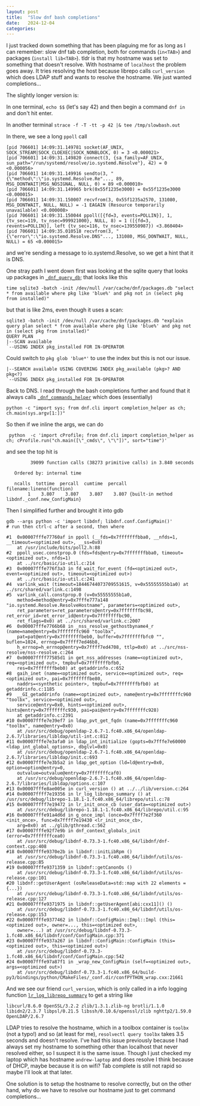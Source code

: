 ```yaml
---
layout: post
title:  "Slow dnf bash completions"
date:   2024-12-04
categories:
---
```


I just tracked down something that has been plaguing me for as long as I can remember: slow dnf tab completion, both for commands (`in<TAB>`) and packages (`install lib<TAB>`). tldr is that my hostname was set to something that doesn't resolve. With hostname of `localhost` the problem goes away. It tries resolving the host because librepo calls `curl_version` which does LDAP stuff and wants to resolve the hostname. We just wanted completions...

The slightly longer version is:

In one terminal, `echo $$` (let's say 42) and then begin a command `dnf in` and don't hit enter.

In another terminal `strace -f -T -tt -p 42 |& tee /tmp/slowbash.out`

In there, we see a long `ppoll` call

```
[pid 706601] 14:09:31.149781 socket(AF_UNIX, SOCK_STREAM|SOCK_CLOEXEC|SOCK_NONBLOCK, 0) = 3 <0.000021>
[pid 706601] 14:09:31.149820 connect(3, {sa_family=AF_UNIX, sun_path="/run/systemd/resolve/io.systemd.Resolve"}, 42) = 0 <0.000056>
[pid 706601] 14:09:31.149916 sendto(3, "{\"method\":\"io.systemd.Resolve.Re"..., 89, MSG_DONTWAIT|MSG_NOSIGNAL, NULL, 0) = 89 <0.000010>
[pid 706601] 14:09:31.149965 brk(0x55f1235e3000) = 0x55f1235e3000 <0.000015>
[pid 706601] 14:09:31.150007 recvfrom(3, 0x55f1235a2570, 131080, MSG_DONTWAIT, NULL, NULL) = -1 EAGAIN (Resource temporarily unavailable) <0.000008>
[pid 706601] 14:09:31.150044 ppoll([{fd=3, events=POLLIN}], 1, {tv_sec=119, tv_nsec=999921000}, NULL, 8) = 1 ([{fd=3, revents=POLLIN}], left {tv_sec=116, tv_nsec=139550987}) <3.860404>
[pid 706601] 14:09:35.010518 recvfrom(3, "{\"error\":\"io.systemd.Resolve.DNS"..., 131080, MSG_DONTWAIT, NULL, NULL) = 65 <0.000015>
```

and we're sending a message to io.systemd.Resolve, so we get a hint that it is DNS.

One stray path I went down first was looking at the sqlite query that looks up packages in [`_dnf_query_db`](https://github.com/rpm-software-management/dnf/blob/69d1f641cda28fc543846524d15ec7291baf3e5a/etc/bash_completion.d/dnf-3#L111); that looks like this

```
time sqlite3 -batch -init /dev/null /var/cache/dnf/packages.db "select * from available where pkg like 'blue%' and pkg not in (select pkg from installed)"
```

but that is like 2ms, even though it uses a scan:

```
sqlite3 -batch -init /dev/null /var/cache/dnf/packages.db "explain query plan select * from available where pkg like 'blue%' and pkg not in (select pkg from installed)"
QUERY PLAN
|--SCAN available
`--USING INDEX pkg_installed FOR IN-OPERATOR
```

Could switch to `pkg glob 'blue*'` to use the index but this is not our issue.

```
|--SEARCH available USING COVERING INDEX pkg_available (pkg>? AND pkg<?)
`--USING INDEX pkg_installed FOR IN-OPERATOR
```

Back to DNS. I read through the bash completions further and found that it always calls [`_dnf_commands_helper`](https://github.com/rpm-software-management/dnf/blob/69d1f641cda28fc543846524d15ec7291baf3e5a/etc/bash_completion.d/dnf-3#L138) which does (essentially)

```
python -c "import sys; from dnf.cli import completion_helper as ch; ch.main(sys.argv[1:])"
```

So then if we inline the args, we can do

```
 python  -c 'import cProfile; from dnf.cli import completion_helper as ch; cProfile.run("ch.main([\"_cmds\", \"\"])", sort="time")'
```

and see the top hit is

```
         39099 function calls (38273 primitive calls) in 3.840 seconds

   Ordered by: internal time

   ncalls  tottime  percall  cumtime  percall filename:lineno(function)
        1    3.807    3.807    3.807    3.807 {built-in method libdnf._conf.new_ConfigMain}
```

Then I simplified further and brought it into gdb

```
gdb --args python -c 'import libdnf; libdnf.conf.ConfigMain()'
# run then ctrl-c after a second, then where
```

```
#1  0x00007fffe77760af in ppoll (__fds=0x7fffffffbba0, __nfds=1, __timeout=<optimized out>, __ss=0x0)
    at /usr/include/bits/poll2.h:88
#2  ppoll_usec.constprop.0 (fds=fds@entry=0x7fffffffbba0, timeout=<optimized out>, nfds=1)
    at ../src/basic/io-util.c:214
#3  0x00007fffe776f3a3 in fd_wait_for_event (fd=<optimized out>, event=<optimized out>, timeout=<optimized out>)
    at ../src/basic/io-util.c:241
#4  varlink_wait (timeout=18446744073709551615, v=0x55555555b1a0) at ../src/shared/varlink.c:1498
#5  varlink_call.constprop.0 (v=0x55555555b1a0,
    method=method@entry=0x7fffe777a148 "io.systemd.Resolve.ResolveHostname", parameters=<optimized out>,
    ret_parameters=ret_parameters@entry=0x7fffffffbc98, ret_error_id=ret_error_id@entry=0x7fffffffbc90,
    ret_flags=0x0) at ../src/shared/varlink.c:2007
#6  0x00007fffe7766b68 in _nss_resolve_gethostbyname4_r (name=name@entry=0x7fffffffc960 "toolbx",
    pat=pat@entry=0x7fffffffbeb0, buffer=0x7fffffffbfc0 "", buflen=1024, errnop=0x7ffff7ed46b8,
    h_errnop=h_errnop@entry=0x7ffff7ed4708, ttlp=0x0) at ../src/nss-resolve/nss-resolve.c:264
#7  0x00007ffff77585d1 in get_nss_addresses (name=<optimized out>, req=<optimized out>, tmpbuf=0x7fffffffbfb0,
    res=0x7fffffffbeb0) at getaddrinfo.c:652
#8  gaih_inet (name=<optimized out>, service=<optimized out>, req=<optimized out>, pai=0x7fffffffbe80,
    naddrs=<synthetic pointer>, tmpbuf=0x7fffffffbfb0) at getaddrinfo.c:1185
#9  __GI_getaddrinfo (name=<optimized out>, name@entry=0x7fffffffc960 "toolbx", service=<optimized out>,
    service@entry=0x0, hints=<optimized out>, hints@entry=0x7fffffffc930, pai=pai@entry=0x7fffffffc928)
    at getaddrinfo.c:2391
#10 0x00007fffe7e39ef7 in ldap_pvt_get_fqdn (name=0x7fffffffc960 "toolbx", name@entry=0x0)
    at /usr/src/debug/openldap-2.6.7-1.fc40.x86_64/openldap-2.6.7/libraries/libldap/util-int.c:812
#11 0x00007fffe7e3afa0 in ldap_int_initialize (gopts=0x7fffe7e60000 <ldap_int_global_options>, dbglvl=0x0)
    at /usr/src/debug/openldap-2.6.7-1.fc40.x86_64/openldap-2.6.7/libraries/libldap/init.c:693
#12 0x00007fffe7e3b5a2 in ldap_get_option (ld=ld@entry=0x0, option=option@entry=0,
    outvalue=outvalue@entry=0x7fffffffcaf0)
    at /usr/src/debug/openldap-2.6.7-1.fc40.x86_64/openldap-2.6.7/libraries/libldap/options.c:107
#13 0x00007fffe8ae005e in curl_version () at ../../lib/version.c:264
#14 0x00007ffff7e19356 in lr_log_librepo_summary () at /usr/src/debug/librepo-1.18.1-1.fc40.x86_64/librepo/util.c:78
#15 0x00007ffff7e19472 in lr_init_once_cb (user_data=<optimized out>)
    at /usr/src/debug/librepo-1.18.1-1.fc40.x86_64/librepo/util.c:95
#16 0x00007fffe91a4d6d in g_once_impl (once=0x7ffff7e2f360 <init_once>, func=0x7ffff7e19430 <lr_init_once_cb>,
    arg=0x0) at ../glib/gthread.c:562
#17 0x00007fffe92f7e9b in dnf_context_globals_init (error=0x7fffffffcea0)
    at /usr/src/debug/libdnf-0.73.3-1.fc40.x86_64/libdnf/dnf-context.cpp:408
#18 0x00007fffe9370e2b in libdnf::initLibRpm ()
    at /usr/src/debug/libdnf-0.73.3-1.fc40.x86_64/libdnf/utils/os-release.cpp:85
#19 0x00007fffe9371359 in libdnf::getCanonOs ()
    at /usr/src/debug/libdnf-0.73.3-1.fc40.x86_64/libdnf/utils/os-release.cpp:101
#20 libdnf::getUserAgent (osReleaseData=std::map with 22 elements = {...})
    at /usr/src/debug/libdnf-0.73.3-1.fc40.x86_64/libdnf/utils/os-release.cpp:127
#21 0x00007fffe9371975 in libdnf::getUserAgent[abi:cxx11]() ()
    at /usr/src/debug/libdnf-0.73.3-1.fc40.x86_64/libdnf/utils/os-release.cpp:153
#22 0x00007fffe9377462 in libdnf::ConfigMain::Impl::Impl (this=<optimized out>, owner=..., this=<optimized out>,
    owner=...) at /usr/src/debug/libdnf-0.73.3-1.fc40.x86_64/libdnf/conf/ConfigMain.cpp:371
#23 0x00007fffe937a267 in libdnf::ConfigMain::ConfigMain (this=<optimized out>, this=<optimized out>)
    at /usr/src/debug/libdnf-0.73.3-1.fc40.x86_64/libdnf/conf/ConfigMain.cpp:542
#24 0x00007fffe97a87f1 in _wrap_new_ConfigMain (self=<optimized out>, args=<optimized out>)
    at /usr/src/debug/libdnf-0.73.3-1.fc40.x86_64/build-py3/bindings/python/CMakeFiles/_conf.dir/confPYTHON_wrap.cxx:21661
```

And we see our friend `curl_version`, which is only called in a info logging function [`lr_log_librepo_summary`](https://github.com/rpm-software-management/librepo/blob/7955987e33ba98dddb3fc2c63bb6dc892e3505fa/librepo/util.c#L82) to get a string like

```
libcurl/8.6.0 OpenSSL/3.2.2 zlib/1.3.1.zlib-ng brotli/1.1.0 libidn2/2.3.7 libpsl/0.21.5 libssh/0.10.6/openssl/zlib nghttp2/1.59.0 OpenLDAP/2.6.7
```

LDAP tries to resolve the hostname, which in a toolbox container is `toolbx` (not a typo!) and so (at least for me), `resolvectl query toolbx` takes 3.5 seconds and doesn't resolve. I've had this issue previously because I had always set my hostname to something other than localhost that never resolved either, so I suspect it is the same issue. Though I just checked my laptop which has hostname `andrew-laptop` and does resolve I think because of DHCP, maybe because it is on wifi? Tab complete is still not rapid so maybe I'll look at that later.

One solution is to setup the hostname to resolve correctly, but on the other hand, why do we have to resolve our hostname just to get command completions...
